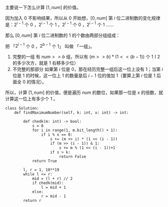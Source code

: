 主要说一下怎么计算 $[1,num]$ 的价值。

因为加入 $0$ 不影响结果，所以从 $0$ 开始想，$[0,num]$ 第 $i$ 位二进制数的变化规律是：$2^{i-1}$ 个 $0$ ，$2^{i-1}$ 个 $1$ ，$2^{i-1}$ 个 $0$ ，$2^{i-1}$ 个 $1$ ……

那么 $[0,num]$ 第 $i$ 位二进制数的 $1$ 的个数由两部分组组成：

把 「$2^{i-1}$ 个 $0$ ，$2^{b-1}$ 个 $1$」 叫做 「一组」。

1. 完整的一组
   有 $num >> b$ 组，所以有 $(m >> b) * (1 << (b - 1))$ 个 $1$ ( $2$ 的多少次方，就是 $1$ 右移多少位）
2. 不完整的那部分
   如果第 $i$ 位是 $0$，那在经历完整一组后这一位上没有 $1$；当第 $i$位是 $1$ 的时候，这一位上 $1$ 的数量是后 $i-1$ 位的值加 $1$（要算上第 $i$ 位是 $1$ 后面全 $0$ 的情况）。

所以，计算 $[1,num]$ 的价值，便是遍历 $num$ 的数位，如果那一位是 $x$ 的倍数，就计算这一位上有多少个 $1$ 。

```python3
class Solution:
    def findMaximumNumber(self, k: int, x: int) -> int:

        def chedk(m: int) -> bool:
            s = 0
            for i in range(1, m.bit_length() + 1):
                if i % x == 0:
                    s += (m >> i) * (1 << (i - 1))
                    if (m >> (i - 1)) & 1:
                        s += m % (1 << (i - 1))+1
                    if s > k:
                        return False
            return True

        l, r = 1, 10**19
        while l <= r:
            mid = (l + r) // 2
            if chedk(mid):
                l = mid + 1
            else:
                r = mid - 1
        return r
```

